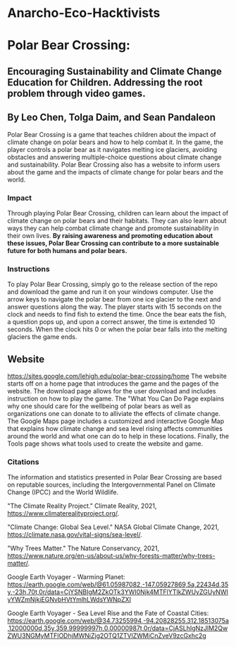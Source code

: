 # Anarcho-Eco-Hacktivists 
# Polar Bear Crossing: 
## Encouraging Sustainability and Climate Change Education for Children. Addressing the root problem through video games.
## By Leo Chen, Tolga Daim, and Sean Pandaleon
Polar Bear Crossing is a game that teaches children about the impact of climate change on polar bears and how to help combat it. 
In the game, the player controls a polar bear as it navigates melting ice glaciers, avoiding obstacles and answering multiple-choice questions about climate change and sustainability.
Polar Bear Crossing also has a website to inform users about the game and the impacts of climate change for polar bears and the world. 

### Impact
Through playing Polar Bear Crossing, children can learn about the impact of climate change on polar bears and their habitats.
They can also learn about ways they can help combat climate change and promote sustainability in their own lives. 
**By raising awareness and promoting education about these issues, Polar Bear Crossing can contribute to a more sustainable future for both humans and polar bears.**

### Instructions
To play Polar Bear Crossing, simply go to the release section of the repo and download the game and run it on your windows computer.
Use the arrow keys to navigate the polar bear from one ice glacier to the next and answer questions along the way. 
The player starts with 15 seconds on the clock and needs to find fish to extend the time. 
Once the bear eats the fish, a question pops up, and upon a correct answer, the time is extended 10 seconds. 
When the clock hits 0 or when the polar bear falls into the melting glaciers the game ends.


## Website
https://sites.google.com/lehigh.edu/polar-bear-crossing/home
The website starts off on a home page that introduces the game and the pages of the website. The download page allows for the user download and includes instruction on how to play the game. The "What You Can Do Page explains why one should care for the wellbeing of polar bears as well as organizations one can donate to to alliviate the effects of climate change. The Google Maps page includes a customized and interactive Google Map that explains how climate change and sea level rising affects communities around the world and what one can do to help in these locations. Finally, the Tools page shows what tools used to create the website and game.

### Citations
The information and statistics presented in Polar Bear Crossing are based on reputable sources, including the Intergovernmental Panel on Climate Change (IPCC) and the World Wildlife.

"The Climate Reality Project." Climate Reality, 2021, https://www.climaterealityproject.org/.

"Climate Change: Global Sea Level." NASA Global Climate Change, 2021, https://climate.nasa.gov/vital-signs/sea-level/.

"Why Trees Matter." The Nature Conservancy, 2021, https://www.nature.org/en-us/about-us/why-forests-matter/why-trees-matter/.

Google Earth Voyager - Warming Planet: https://earth.google.com/web/@61.05987082,-147.05927869,5a,22434d,35y,-23h,70t,0r/data=CjYSNBIgM2ZkOTk3YWI0Njk4MTFlYTlkZWUyZGUyNWIyYWZmNjkiEGNvbHVtYmlhLWdsYWNpZXI

Google Earth Voyager - Sea Level Rise and the Fate of Coastal Cities: https://earth.google.com/web/@34.73255994,-94.20828255,312.18513075a,12000000d,35y,359.99999997h,0.00000987t,0r/data=CjASLhIgNzJlM2QwZWU3NGMyMTFlODhjMWNiZjg2OTQ1ZTVlZWMiCnZveV9zcGxhc2g

